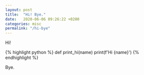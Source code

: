 ```yaml
---
layout: post
title:  "Hi! Bye."
date:   2020-06-06 09:26:22 +0200
categories: misc
permalink: "/hi-bye"
---
```


Hi!

{% highlight  python %}
def print_hi(name)
    print(f'Hi {name}')
{% endhighlight %}

Bye.
